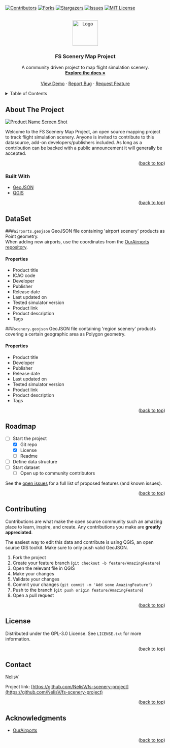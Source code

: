 <div id="top"></div>
<!--
*** Thanks for checking out the Best-README-Template. If you have a suggestion
*** that would make this better, please fork the repo and create a pull request
*** or simply open an issue with the tag "enhancement".
*** Don't forget to give the project a star!
*** Thanks again! Now go create something AMAZING! :D
-->



<!-- PROJECT SHIELDS -->
<!--
*** I'm using markdown "reference style" links for readability.
*** Reference links are enclosed in brackets [ ] instead of parentheses ( ).
*** See the bottom of this document for the declaration of the reference variables
*** for contributors-url, forks-url, etc. This is an optional, concise syntax you may use.
*** https://www.markdownguide.org/basic-syntax/#reference-style-links
-->
[![Contributors][contributors-shield]][contributors-url]
[![Forks][forks-shield]][forks-url]
[![Stargazers][stars-shield]][stars-url]
[![Issues][issues-shield]][issues-url]
[![MIT License][license-shield]][license-url]



<!-- PROJECT LOGO -->
<br />
<div align="center">
  <a href="https://github.com/NelisV/fs-scenery-project">
    <img src="images/logo.png" alt="Logo" width="80" height="80">
  </a>

<h3 align="center">FS Scenery Map Project</h3>

  <p align="center">
    A community driven project to map flight simulation scenery. 
    <br />
    <a href="https://github.com/NelisV/fs-scenery-project"><strong>Explore the docs »</strong></a>
    <br />
    <br />
    <a href="https://github.com/NelisV/fs-scenery-project">View Demo</a>
    ·
    <a href="https://github.com/NelisV/fs-scenery-project/issues">Report Bug</a>
    ·
    <a href="https://github.com/NelisV/fs-scenery-project/issues">Request Feature</a>
  </p>
</div>



<!-- TABLE OF CONTENTS -->
<details>
  <summary>Table of Contents</summary>
  <ol>
    <li>
      <a href="#about-the-project">About The Project</a>
      <ul>
        <li><a href="#built-with">Built With</a></li>
      </ul>
    </li>
    <li><a href="#dataset">DataSet</a></li>
    <li><a href="#roadmap">Roadmap</a></li>
    <li><a href="#contributing">Contributing</a></li>
    <li><a href="#license">License</a></li>
    <li><a href="#contact">Contact</a></li>
    <li><a href="#acknowledgments">Acknowledgments</a></li>
  </ol>
</details>



<!-- ABOUT THE PROJECT -->
## About The Project

[![Product Name Screen Shot][product-screenshot]](https://example.com)

Welcome to the FS Scenery Map Project, an open source mapping project to track flight simulation scenery. Anyone is invited to contribute to this datasource, add-on developers/publishers included. As long as a contribution can be backed with a public announcement it will generally be accepted.

<p align="right">(<a href="#top">back to top</a>)</p>



### Built With

* [GeoJSON](https://datatracker.ietf.org/doc/html/rfc7946)
* [QGIS](https://qgis.org)

<p align="right">(<a href="#top">back to top</a>)</p>



<!-- DATASET -->
## DataSet
###`airports.geojson`
GeoJSON file containing 'airport scenery' products as Point geometry.<br>
When adding new airports, use the coordinates from the [OurAirports repository](https://github.com/davidmegginson/ourairports-data).
#### Properties
- Product title
- ICAO code
- Developer
- Publisher
- Release date
- Last updated on
- Tested simulator version
- Product link
- Product description
- Tags

###`scenery.geojson`
GeoJSON file containing 'region scenery' products covering a certain geographic area as Polygon geometry.
#### Properties
- Product title
- Developer
- Publisher
- Release date
- Last updated on
- Tested simulator version
- Product link
- Product description
- Tags

<p align="right">(<a href="#top">back to top</a>)</p>



<!-- ROADMAP -->
## Roadmap

- [ ] Start the project
    - [x] Git repo
    - [x] License
    - [ ] Readme
- [ ] Define data structure
- [ ] Start dataset
    - [ ] Open up to community contributors

See the [open issues](https://github.com/NelisV/fs-scenery-project/issues) for a full list of proposed features (and known issues).

<p align="right">(<a href="#top">back to top</a>)</p>



<!-- CONTRIBUTING -->
## Contributing

Contributions are what make the open source community such an amazing place to learn, inspire, and create. Any contributions you make are **greatly appreciated**.

The easiest way to edit this data and contribute is using QGIS, an open source GIS toolkit. Make sure to only push valid GeoJSON.

1. Fork the project
2. Create your feature branch (`git checkout -b feature/AmazingFeature`)
3. Open the relevant file in QGIS
4. Make your changes
5. Validate your changes
6. Commit your changes (`git commit -m 'Add some AmazingFeature'`)
7. Push to the branch (`git push origin feature/AmazingFeature`)
8. Open a pull request

<p align="right">(<a href="#top">back to top</a>)</p>



<!-- LICENSE -->
## License

Distributed under the GPL-3.0 License. See `LICENSE.txt` for more information.

<p align="right">(<a href="#top">back to top</a>)</p>



<!-- CONTACT -->
## Contact

[NelisV](https://github.com/NelisV)

Project link: [https://github.com/NelisV/fs-scenery-project](https://github.com/NelisV/fs-scenery-project)

<p align="right">(<a href="#top">back to top</a>)</p>



<!-- ACKNOWLEDGMENTS -->
## Acknowledgments

* [OurAirports](https://github.com/davidmegginson/ourairports-data)

<p align="right">(<a href="#top">back to top</a>)</p>



<!-- MARKDOWN LINKS & IMAGES -->
<!-- https://www.markdownguide.org/basic-syntax/#reference-style-links -->
[contributors-shield]: https://img.shields.io/github/contributors/NelisV/fs-scenery-project.svg?style=for-the-badge
[contributors-url]: https://github.com/NelisV/fs-scenery-project/graphs/contributors
[forks-shield]: https://img.shields.io/github/forks/NelisV/fs-scenery-project.svg?style=for-the-badge
[forks-url]: https://github.com/NelisV/fs-scenery-project/network/members
[stars-shield]: https://img.shields.io/github/stars/NelisV/fs-scenery-project.svg?style=for-the-badge
[stars-url]: https://github.com/NelisV/fs-scenery-project/stargazers
[issues-shield]: https://img.shields.io/github/issues/NelisV/fs-scenery-project.svg?style=for-the-badge
[issues-url]: https://github.com/NelisV/fs-scenery-project/issues
[license-shield]: https://img.shields.io/github/license/NelisV/fs-scenery-project.svg?style=for-the-badge
[license-url]: https://github.com/NelisV/fs-scenery-project/blob/master/LICENSE.txt
[linkedin-shield]: https://img.shields.io/badge/-LinkedIn-black.svg?style=for-the-badge&logo=linkedin&colorB=555
[linkedin-url]: https://linkedin.com/in/linkedin_username
[product-screenshot]: images/screenshot.png